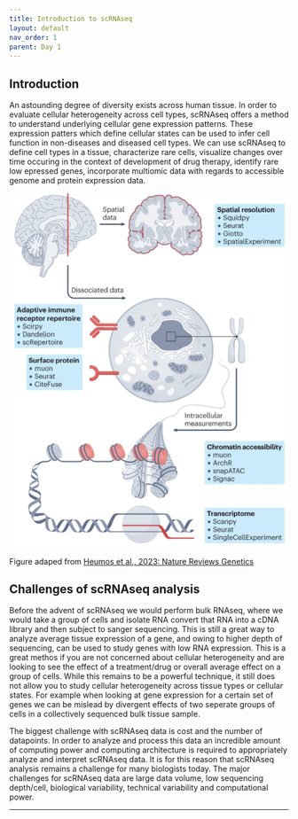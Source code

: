```yaml
---
title: Introduction to scRNAseq
layout: default
nav_order: 1
parent: Day 1
---
```


## Introduction
An astounding degree of diversity exists across human tissue. In order to evaluate cellular heterogeneity across cell types, scRNAseq offers a method to understand underlying cellular gene expression patterns. These expression patters which define cellular states can be used to infer cell function in non-diseases and diseased cell types. We can use scRNAseq to define cell types in a tissue, characterize rare cells, visualize changes over time occuring in the context of development of drug therapy, identify rare low epressed genes, incorporate multiomic data with regards to accessible genome and protein expression data.

![](https://github.com/Dragonmasterx87/CompBio1-Tulane/blob/main/assets/images/seq1.PNG)

Figure adaped from [Heumos et al., 2023: Nature Reviews Genetics](https://www.nature.com/articles/s41576-023-00586-w)

## Challenges of scRNAseq analysis
Before the advent of scRNAseq we would perform bulk RNAseq, where we would take a group of cells and isolate RNA convert that RNA into a cDNA library and then subject to sanger sequencing. This is still a great way to analyze average tissue expression of a gene, and owing to higher depth of sequencing, can be used to study genes with low RNA expression. This is a great methos if you are not concerned about cellular heterogeneity and are looking to see the effect of a treatment/drug or overall average effect on a group of cells. While this remains to be a powerful technique, it still does not allow you to study cellular heterogeneity across tissue types or cellular states. For example when looking at gene expression for a certain set of genes we can be mislead by divergent effects of two seperate groups of cells in a collectively sequenced bulk tissue sample.

The biggest challenge with scRNAseq data is cost and the number of datapoints. In order to analyze and process this data an incredible amount of computing power and computing architecture is required to appropriately analyze and interpret scRNAseq data. It is for this reason that scRNAseq analysis remains a challenge for many biologists today. The major challenges for scRNAseq data are large data volume, low sequencing depth/cell, biological variability, technical variability and computational power.  



----

[Just the Docs]: https://just-the-docs.github.io/just-the-docs/
[GitHub Pages]: https://docs.github.com/en/pages
[README]: https://github.com/just-the-docs/just-the-docs-template/blob/main/README.md
[Jekyll]: https://jekyllrb.com
[GitHub Pages / Actions workflow]: https://github.blog/changelog/2022-07-27-github-pages-custom-github-actions-workflows-beta/
[use this template]: https://github.com/just-the-docs/just-the-docs-template/generate
